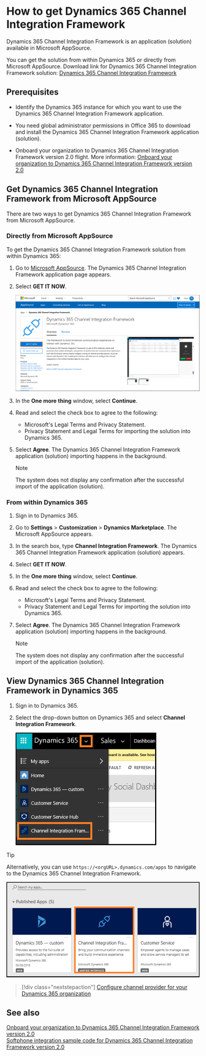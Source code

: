 # How to get Dynamics 365 Channel Integration Framework

Dynamics 365 Channel Integration Framework is an application (solution) available in Microsoft AppSource.

You can get the solution from within Dynamics 365 or directly from Microsoft AppSource. Download link for Dynamics 365 Channel Integration Framework solution: [Dynamics 365 Channel Integration Framework](https://go.microsoft.com/fwlink/p/?linkid=2050102)

## Prerequisites

- Identify the Dynamics 365 instance for which you want to use the Dynamics 365 Channel Integration Framework application.

- You need global administrator permissions in Office 365 to download and install the Dynamics 365 Channel Integration Framework application (solution).

- Onboard your organization to Dynamics 365 Channel Integration Framework version 2.0 flight. More information: [Onboard your organization to Dynamics 365 Channel Integration Framework version 2.0](onboard-org-flight.md)

## Get Dynamics 365 Channel Integration Framework from Microsoft AppSource

There are two ways to get Dynamics 365 Channel Integration Framework from Microsoft AppSource.

### Directly from Microsoft AppSource

To get the Dynamics 365 Channel Integration Framework solution from within Dynamics 365:

1. Go to [Microsoft AppSource](https://go.microsoft.com/fwlink/p/?linkid=2050102). The Dynamics 365 Channel Integration Framework application page appears.

2. Select **GET IT NOW**.<br>

    ![Dynamics 365 Channel Integration Framework in Microsoft AppSource](../../customer-service/channel-integration-framework/media/cif-app-source.png "Dynamics 365 Channel Integration Framework in Microsoft AppSource")

3. In the **One more thing** window, select **Continue**.

3. Read and select the check box to agree to the following:
    - Microsoft's Legal Terms and Privacy Statement.
    - Privacy Statement and Legal Terms for importing the solution into Dynamics 365.

4. Select **Agree**. The Dynamics 365 Channel Integration Framework application (solution) importing happens in the background.

    > [!NOTE]
    > The system does not display any confirmation after the successful import of the application (solution).

### From within Dynamics 365

1. Sign in to Dynamics 365.

2. Go to **Settings** > **Customization** > **Dynamics Marketplace**. The Microsoft AppSource appears.

3. In the search box, type **Channel Integration Framework**. The Dynamics 365 Channel Integration Framework application (solution) appears.

4. Select **GET IT NOW**.

5. In the **One more thing** window, select **Continue**.

6. Read and select the check box to agree to the following:
    - Microsoft's Legal Terms and Privacy Statement.
    - Privacy Statement and Legal Terms for importing the solution into Dynamics 365.

7. Select **Agree**. The Dynamics 365 Channel Integration Framework application (solution) importing happens in the background.

    > [!NOTE]
    > The system does not display any confirmation after the successful import of the application (solution).

## View Dynamics 365 Channel Integration Framework in Dynamics 365

1. Sign in to Dynamics 365.

2. Select the drop-down button on Dynamics 365 and select **Channel Integration Framework**.
    
    ![Dynamics 365 drop-down button to find Channel Integration Framework](../../customer-service/channel-integration-framework/media/cif-app-navigation.png "Dynamics 365 drop-down button to find Channel Integration Framework")

> [!TIP] 
> Alternatively, you can use `https://<orgURL>.dynamics.com/apps` to navigate to the Dynamics 365 Channel Integration Framework.<br>

 ![Dynamics 365 org URL and apps to go to Channel Integration Framework](../../customer-service/channel-integration-framework/media/cif-alternative-app-navigation.png "Dynamics 365 org URL and apps to go to Channel Integration Framework")


> [!div class="nextstepaction"]
> [Configure channel provider for your Dynamics 365 organization](configure-channel-provider-channel-integration-framework.md)

## See also

[Onboard your organization to Dynamics 365 Channel Integration Framework version 2.0](../../customer-service/channel-integration-framework/onboard-org-flight.md)<br />
[Softphone integration sample code for Dynamics 365 Channel Integration Framework version 2.0](../../customer-service/channel-integration-framework/sample-softphone-integration-v2.md)
